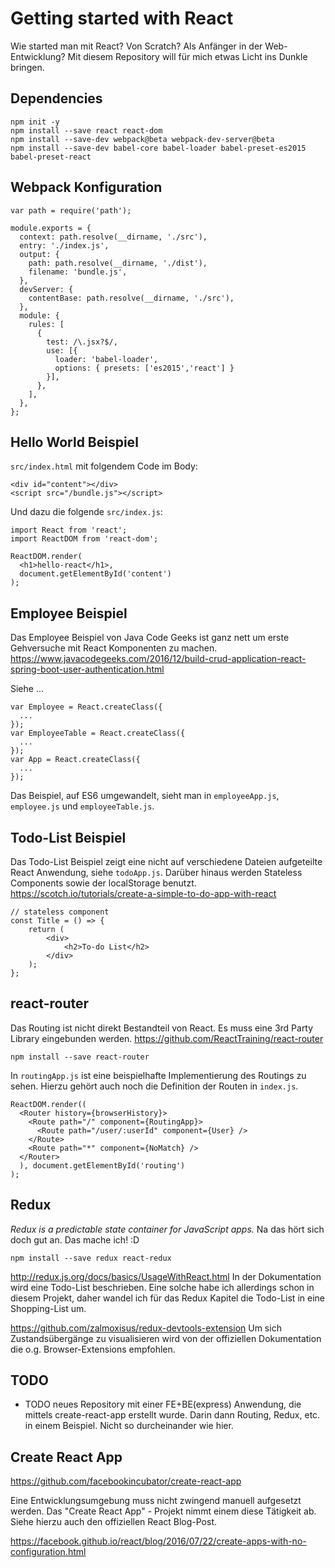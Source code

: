 # Getting started with React
Wie started man mit React? Von Scratch? Als Anfänger in der Web-Entwicklung? Mit diesem Repository will für mich etwas Licht ins Dunkle bringen.

## Dependencies
```
npm init -y
npm install --save react react-dom
npm install --save-dev webpack@beta webpack-dev-server@beta
npm install --save-dev babel-core babel-loader babel-preset-es2015 babel-preset-react
```

## Webpack Konfiguration
```
var path = require('path');

module.exports = {
  context: path.resolve(__dirname, './src'),
  entry: './index.js',
  output: {
    path: path.resolve(__dirname, './dist'),
    filename: 'bundle.js',
  },
  devServer: {
    contentBase: path.resolve(__dirname, './src'),
  },
  module: {
    rules: [
      {
        test: /\.jsx?$/,
        use: [{
          loader: 'babel-loader',
          options: { presets: ['es2015','react'] }
        }],
      },
    ],
  },
};
```

## Hello World Beispiel
`src/index.html` mit folgendem Code im Body:
```
<div id="content"></div>
<script src="/bundle.js"></script>
```
Und dazu die folgende `src/index.js`:
```
import React from 'react';
import ReactDOM from 'react-dom';

ReactDOM.render(
  <h1>hello-react</h1>,
  document.getElementById('content')
);
```

## Employee Beispiel
Das Employee Beispiel von Java Code Geeks ist ganz nett um erste Gehversuche mit React Komponenten zu machen.
https://www.javacodegeeks.com/2016/12/build-crud-application-react-spring-boot-user-authentication.html

Siehe ...
```
var Employee = React.createClass({
  ...
});
var EmployeeTable = React.createClass({
  ...
});
var App = React.createClass({
  ...
});
```

Das Beispiel, auf ES6 umgewandelt, sieht man in `employeeApp.js`, `employee.js` und `employeeTable.js`.

## Todo-List Beispiel
Das Todo-List Beispiel zeigt eine nicht auf verschiedene Dateien aufgeteilte React Anwendung, siehe `todoApp.js`. Darüber hinaus werden Stateless Components sowie der localStorage benutzt.
https://scotch.io/tutorials/create-a-simple-to-do-app-with-react

```
// stateless component
const Title = () => {
	return (
		<div>
			<h2>To-do List</h2>
		</div>
	);
};
```

## react-router
Das Routing ist nicht direkt Bestandteil von React. Es muss eine 3rd Party Library eingebunden werden.
https://github.com/ReactTraining/react-router

```
npm install --save react-router
```
In `routingApp.js` ist eine beispielhafte Implementierung des Routings zu sehen. Hierzu gehört auch noch die Definition der Routen in `index.js`.
```
ReactDOM.render((
  <Router history={browserHistory}>
    <Route path="/" component={RoutingApp}>
      <Route path="/user/:userId" component={User} />
    </Route>
    <Route path="*" component={NoMatch} />
  </Router>
  ), document.getElementById('routing')
);
```

## Redux
*Redux is a predictable state container for JavaScript apps.*
Na das hört sich doch gut an. Das mache ich! :D

```
npm install --save redux react-redux
```

http://redux.js.org/docs/basics/UsageWithReact.html
In der Dokumentation wird eine Todo-List beschrieben. Eine solche habe ich allerdings schon in diesem Projekt, daher wandel ich für das Redux Kapitel die Todo-List in eine Shopping-List um.

https://github.com/zalmoxisus/redux-devtools-extension
Um sich Zustandsübergänge zu visualisieren wird von der offiziellen Dokumentation die o.g. Browser-Extensions empfohlen.

## TODO
- TODO neues Repository mit einer FE+BE(express) Anwendung, die mittels create-react-app erstellt wurde. Darin dann Routing, Redux, etc. in einem Beispiel. Nicht so durcheinander wie hier.

## Create React App
https://github.com/facebookincubator/create-react-app

Eine Entwicklungsumgebung muss nicht zwingend manuell aufgesetzt werden. Das "Create React App" - Projekt nimmt einem diese Tätigkeit ab. Siehe hierzu auch den offiziellen React Blog-Post.

https://facebook.github.io/react/blog/2016/07/22/create-apps-with-no-configuration.html
